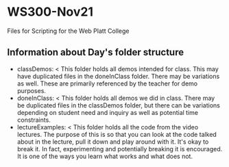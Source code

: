 # WS300-Nov21
 Files for Scripting for the Web Platt College

## Information about Day's folder structure
- classDemos:
    < This folder holds all demos intended for class. This may have duplicated files in the doneInClass folder. There may be variations as well. These are primarily referenced by the teacher for demo purposes. 
- doneInClass:
    < This folder holds all demos we did in class. There may be duplicated files in the classDemos folder, but there can be variations depending on student need and inquiry as well as potential time constraints.
- lectureExamples:
    < This folder holds all the code from the video lectures. The purpose of this is so that you can look at the code talked about in the lecture, pull it down and play around with it. It's okay to break it. In fact, experimenting and potentially breaking it is encouraged. It is one of the ways you learn what works and what does not.
